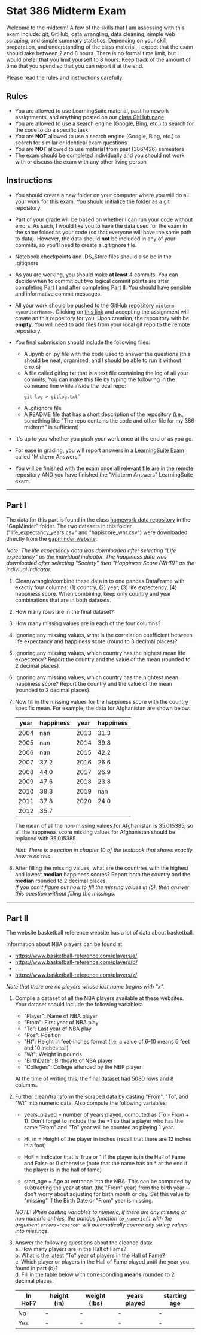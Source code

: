 # Stat 386 Midterm Exam 
Welcome to the midterm!  A few of the skills that I am assessing with this exam include:  git, GitHub, data wrangling, data cleaning, simple web scraping, and simple summary statistics.  Depending on your skill, preparation, and understanding of the class material, I expect that the exam should take between 2 and 8 hours.  There is no formal time limit, but I would prefer that you limit yourself to 8 hours.  Keep track of the amount of time that you spend so that you can report it at the end.  

Please read the rules and instructions carefully. 

## Rules
* You are allowed to use LearningSuite material, past homework assignments, and anything posted on our [class GitHub page](https://github.com/stat386-fall2022)
* You are allowed to use a search engine (Google, Bing, etc.) to search for the code to do a specific task
* You are **NOT** allowed to use a search engine (Google, Bing, etc.) to search for similar or identical exam questions
* You are **NOT** allowed to use material from past (386/426) semesters
* The exam should be completed individually and you should not work with or discuss the exam with any other living person 

 

## Instructions
* You should create a new folder on your computer where you will do all your work for this exam.  You should initialize the folder as a git repository.   
* Part of your grade will be based on whether I can run your code without errors.  As such, I would like you to have the data used for the exam in the same folder as your code (so that everyone will have the same path to data).  However, the data should **not** be included in any of your commits, so you'll need to create a .gitignore file. 
* Notebook checkpoints and .DS_Store files should also be in the .gitignore
* As you are working, you should make **at least** 4 commits.  You can decide when to commit but two logical commit points are after completing Part I and after completing Part II.  You should have sensible and informative commit messages.  
* All your work should be pushed to the GitHub repository `midterm-<yourUserName>`.  Clicking on [this link](https://classroom.github.com/a/MInIk_-5) and accepting the assignment will create an this repository for you.  Upon creation, the repository with be **empty**.  You will need to add files from your local git repo to the remote repository.  
* You final submission should include the following files:
  * A .ipynb or .py file with the code used to answer the questions (this should be neat, organized, and I should be able to run it without errors)
  * A file called gitlog.txt that is a text file containing the log of all your commits.  You can make this file by typing the following in the command line while inside the local repo: 
    ```
    git log > gitlog.txt` 
    ```
  * A .gitignore file
  * A README file that has a short description of the repository (i.e., something like "The repo contains the code and other file for my 386 midterm" is sufficient)

* It's up to you whether you push your work once at the end or as you go.     
* For ease in grading, you will report answers in a [LearningSuite Exam](https://learningsuite.byu.edu/.W-9A/cid-e0PuJi4wmjUo/student/exam/info/id-xVR6) called "Midterm Answers."  
* You will be finished with the exam once all relevant file are in the remote repository AND you have finished the "Midterm Answers" LearningSuite exam.

---
## Part I
The data for this part is found in the class [homework data repository](https://github.com/stat386-fall2022/homework-data) in the "GapMinder" folder.  The two datasets in this folder ("life_expectancy_years.csv" and "hapiscore_whr.csv") were downloaded directly from the [gapminder website](https://www.gapminder.org/data/). 

*Note: The life expectancy data was downloaded after selecting "Life expectancy" as the individual indicator.  The happiness data was downloaded after selecting "Society" then "Happiness Score (WHR)" as the indiviual indicator.*


1.  Clean/wrangle/combine these data in to one pandas DataFrame with exactly four columns:  (1) country, (2) year, (3) life expectency, (4) happiness score.  When combining, keep only country and year combinations that are in both datasets.

2.  How many rows are in the final dataset?
3.  How many missing values are in each of the four columns?  
4.  Ignoring any missing values, what is the correlation coefficient between life expectancy and happiness score (round to 3 decimal places)?
5. Ignoring any missing values, which country has the highest mean life expectency?  Report the country and the value of the mean (rounded to 2 decimal places).
6. Ignoring any missing values, which country has the hightest mean happiness score?  Report the country and the value of the mean (rounded to 2 decimal places). 
7.  Now fill in the missing values for the happiness score with the country specific mean.  For example, the data for Afghanistan are shown below:

    | year | happiness | year | happiness |
    |----- | ----------|----- | ----------|
    |2004 | nan | 2013 |31.3 |
    |2005 | nan | 2014 |39.8 |
    |2006 | nan | 2015 |42.2 |
    |2007 | 37.2 | 2016  | 26.6 |
    |2008 | 44.0 | 2017  |26.9 |
    |2009 | 47.6 | 2018  | 23.8 |
    |2010 | 38.3 | 2019  | nan |
    |2011 | 37.8 | 2020  |24.0 |
    |2012 | 35.7 | 


    The mean of all the non-missing values for Afghanistan is 35.015385, so all the happiness score missing values for Afghanistan should be replaced with 35.015385.  

    *Hint: There is a section in chapter 10 of the textbook that shows exactly how to do this.*

8. After filling the missing values, what are the countries with the highest and lowest **median** happiness scores?  Report both the country and the **median** rounded to 2 decimal places.  
    *If you can't figure out how to fill the missing values in (5), then answer this question without filling the missings.*

---
## Part II

The website basketball reference website has a lot of data about basketball. 

Information about NBA players can be found at 
*  https://www.basketball-reference.com/players/a/
*  https://www.basketball-reference.com/players/b/
*  . . .  
*  https://www.basketball-reference.com/players/z/

*Note that there are no players whose last name begins with "x".*

1. Compile a dataset of all the NBA players available at these websites. Your dataset should include the following variables: 
    * "Player":  Name of NBA player
    * "From":  First year of NBA play
    * "To": Last year of NBA play
    * "Pos": Position 
    * "Ht": Height in feet-inches format (i.e, a value of 6-10 means 6 feet and 10 inches tall)
    * "Wt": Weight in pounds
    * "BirthDate": Birthdate of NBA player
    * "Colleges": College attended by the NBP player
    
    At the time of writing this, the final dataset had 5080 rows and 8 columns.  

2. Further clean/transform the scraped data by casting "From", "To", and "Wt" into numeric data. Also compute the following variables:

    * years_played = number of years played, computed as (To - From + 1).  Don't forget to include the  the +1 so that a player who has the same "From" and "To" year will be counted as playing 1 year.

    * Ht_in = Height of the player in inches (recall that there are 12 inches in a foot)

    * HoF = indicator that is True or 1 if the player is in the Hall of Fame and False or 0 otherwise (note that the name has an * at the end if the player is in the hall of fame)

    * start_age = Age at entrance into the NBA.  This can be computed by subtracting the year at start (the "From" year) from the birth year -- don't worry about adjusting for birth month or day.  Set this value to "missing" if the Birth Date or "From" year is missing.  

    *NOTE: When casting variables to numeric, if there are any missing or non numeric entries, the pandas function `to_numeric()` with the argument `errors="coerce"` will automatically coerce any string values into missings.*

3. Answer the following questions about the cleaned data:    
    a. How many players are in the Hall of Fame?     
    b. What is the latest "To" year of players in the Hall of Fame?      
    c. Which player or players in the Hall of Fame played until the year you found in part (b)?         
    d. Fill in the table below with corresponding **means** rounded to 2 decimal places. 

    | In HoF? | height (in) | weight (lbs) | years played | starting age |
    |------|----- | ----------|----- | ----------|
    | No | - | - | - | - |
    | Yes | - | - | - | - |

